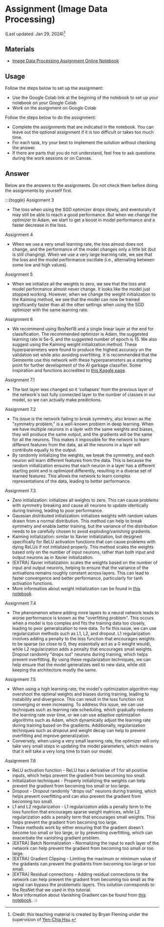 # Assignment (Image Data Processing)

(Last updated: Jan 29, 2024)[^credit]

[^credit]: Credit: this teaching material is created by Bryan Fleming under the supervision of [Yen-Chia Hsu](https://github.com/yenchiah).

## Materials

- [Image Data Processing Assignment Online Notebook](assignment-image-data-notebook)

## Usage

Follow the steps below to set up the assignment:
- Use the Google Colab link at the begining of the notebook to set up your notebook on your Google Colab
- Work on the assignment on Google Colab

Follow the steps below to do the assignment:
- Complete the assignments that are indicated in the notebook. You can leave out the optional assignment if it is too difficult or takes too much time.
- For each task, try your best to implement the solution without checking the answer.
- If there are parts that you do not understand, feel free to ask questions during the work sessions or on Canvas.

## Answer

Below are the answers to the assignments. Do not check them before doing the assignments by yourself first.

:::{toggle}
Assignment 3
- The loss when using the SGD optimizer drops slowly, and eventurally it may still be able to reach a good performance. But when we change the optimizer to Adam, we start to get a boost in model performance and a faster decrease in the loss.

Assignment 4
- When we use a very small learning rate, the loss almost does not change, and the performance of the model changes only a little bit (but is still changing). When we use a very large learning rate, we see that the loss and the model performance oscillate (i.e., alternating between some low and high values).

Assignment 5
- When we initialize all the weights to zero, we see that the loss and model performance almost never change. It looks like the model just stopped working. However, when we change the weight initialization to the Kaiming method, we see that the model can now be trained significantly faster than all the other settings when using the SGD optimizer with the same learning rate.

Assignment 6
- We recommend using ResNet18 and a single linear layer at the end for classification. The recommended optimizer is Adam, the suggested learning rate is 5e-5, and the suggested number of epoch is 15. We also suggest using the Kaiming weight initialization method. These hyperparameters were found to produce the highest accuracy on the validation set while also avoiding overfitting. It is recommended that the Gemeente use this network with these hyperparameters as a starting point for further development of the AI garbage classifier. Some inspiration and functions accredited to [this Kaggle page](https://www.kaggle.com/code/aadhavvignesh/pytorch-garbage-classification-95-accuracy/notebook?scriptVersionId=38278889).

Assignment 7.1
- The last layer was changed so it 'collapses' from the previous layer of the network's last fully connected layer to the number of classes in our model, so we can actually make predictions.

Assignment 7.2
- Tis issue is the network failing to break symmetry, also known as the "symmetry problem," is a well-known problem in deep learning. When we have multiple neurons in a layer with the same weights and biases, they will produce the same output, and the gradients will be the same for all the neurons. This makes it impossible for the network to learn different features from the data, as all the neurons in a layer will contribute equally to the output.
- By randomly initializing the weights, we break the symmetry, and each neuron will learn different features from the data. This is because the random initialization ensures that each neuron in a layer has a different starting point and is optimized differently, resulting in a diverse set of learned features. This allows the network to learn complex representations of the data, leading to better performance.

Assignment 7.3
- Zero initialization: initializes all weights to zero. This can cause problems with symmetry breaking and cause all neurons to update identically during training, leading to poor performance.
- Gaussian distributed initialization: initializes weights with random values drawn from a normal distribution. This method can help to break symmetry and enable better training, but the variance of the distribution needs to be carefully chosen to avoid exploding/vanishing gradients.
- Kaiming initialization: similar to Xavier initialization, but designed specifically for ReLU activation functions that can cause problems with dying ReLUs if not initialized properly. This method scales the weights based only on the number of input neurons, rather than both input and output neurons as in Xavier initialization.
- [EXTRA] Xavier initialization: scales the weights based on the number of input and output neurons, helping to ensure that the variance of the activations remains roughly constant across layers. This can lead to faster convergence and better performance, particularly for tanh activation functions.
- More information about weight initialization can be found in [this notebook](https://uvadlc-notebooks.readthedocs.io/en/latest/tutorial_notebooks/tutorial4/Optimization_and_Initialization.html).

Assignment 7.4
- The phenomenon where adding more layers to a neural network leads to worse performance is known as the "overfitting problem". This occurs when a model is too complex and fits the training data too closely, leading to poor generalization to new data. To fix this issue, we can use regularization methods such as L1, L2, and dropout. L1 regularization involves adding a penalty to the loss function that encourages weights to be sparse (so close to 0, they essentially act as a 0 weight would), while L2 regularization adds a penalty that encourages small weights. Dropout randomly "drops out" neurons during training, which helps prevent overfitting. By using these regularization techniques, we can help ensure that the model generalizes well to new data, while still keeping the architecture mostly the same.

Assignment 7.5
- When using a high learning rate, the model's optimization algorithm may overshoot the optimal weights and biases during training, leading to instability and divergence. This can result in the loss function not converging or even increasing. To address this issue, we can use techniques such as learning rate scheduling, which gradually reduces the learning rate over time, or we can use adaptive optimization algorithms such as Adam, which dynamically adjust the learning rate during training based on the gradients. Additionally, regularization techniques such as dropout and weight decay can help to prevent overfitting and improve generalization.
- Conversely, when using a very small learning rate, the optimizer will only take very small steps in updating the model parameters, which means that it will take a very long time to train our model.

Assignment 7.6
- ReLU activation function - ReLU has a derivative of 1 for all positive inputs, which helps prevent the gradient from becoming too small.
- Initialization techniques - Properly initializing the weights can help prevent the gradient from becoming too small or too large.
- Dropout - Dropout randomly "drops out" neurons during training, which helps prevent overfitting and can also prevent the gradient from becoming too small.
- L1 and L2 regularization - L1 regularization adds a penalty term to the loss function that encourages sparse weight matrices, while L2 regularization adds a penalty term that encourages small weights. This helps prevent the gradient from becoming too large.
- These methods work by either ensuring that the gradient doesn't become too small or too large, or by preventing overfitting, which can exacerbate the vanishing gradient problem.
- [EXTRA] Batch Normalization - Normalizing the input to each layer of the network can help prevent the gradient from becoming too small or too large.
- [EXTRA] Gradient Clipping - Limiting the maximum or minimum value of the gradients can prevent the gradients from becoming too large or too small.
- [EXTRA] Residual connections - Adding residual connections to the network can help prevent the gradient from becoming too small as the signal can bypass the problematic layers. This solution corresponds to the ResNet that we used in this tutorial.
- More information about Vanishing Gradient can be found from [this notebook](https://uvadlc-notebooks.readthedocs.io/en/latest/tutorial_notebooks/tutorial3/Activation_Functions.html).
:::
